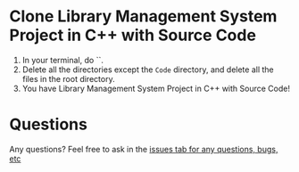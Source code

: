 
# Clone Library Management System Project in C++ with Source Code

1. In your terminal, do ``.
2. Delete all the directories except the `Code` directory, and delete all the files in the root directory.
3. You have Library Management System Project in C++ with Source Code!


# Questions
Any questions? Feel free to ask in the [issues tab for any questions, bugs, etc](https://github.com/Andipstha/theFusion-Project-II/issues)

